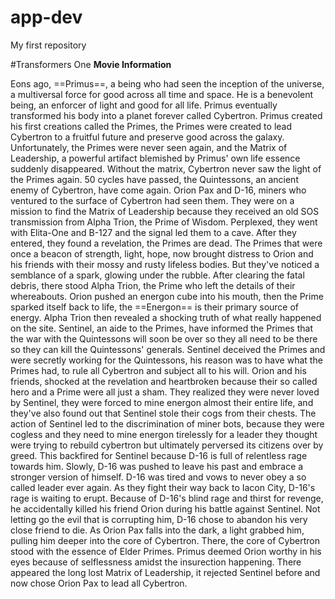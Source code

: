 # app-dev
My first repository

#Transformers One
**Movie Information**

Eons ago, ==Primus==, a being who had seen the inception of the universe, a multiversal force for good across all time and space. He is a benevolent being, an enforcer of light and good for all life. Primus eventually transformed his body into a planet forever called Cybertron. Primus created his first creations called the Primes, the Primes were created to lead Cybertron to a fruitful future and preserve good across the galaxy. Unfortunately, the Primes were never seen again, and the Matrix of Leadership, a powerful artifact blemished by Primus' own life essence suddenly disappeared. Without the matrix, Cybertron never saw the light of the Primes again. 50 cycles have passed, the Quintessons, an ancient enemy of Cybertron, have come again. Orion Pax and D-16, miners who ventured to the surface of Cybertron had seen them. They were on a mission to find the Matrix of Leadership because they received an old SOS transmission from Alpha Trion, the Prime of Wisdom. Perplexed, they went with Elita-One and B-127 and the signal led them to a cave. After they entered, they found a revelation, the Primes are dead. The Primes that were once a beacon of strength, light, hope, now brought distress to Orion and his friends with their mossy and rusty lifeless bodies. But they've noticed a semblance of a spark, glowing under the rubble. After clearing the fatal debris, there stood Alpha Trion, the Prime who left the details of their whereabouts. Orion pushed an energon cube into his mouth, then the Prime sparked itself back to life, the ==Energon== is their primary source of energy. Alpha Trion then revealed a shocking truth of what really happened on the site. Sentinel, an aide to the Primes, have informed the Primes that the war with the Quintessons will soon be over so they all need to be there so they can kill the Quintessons' generals. Sentinel deceived the Primes and were secretly working for the Quintessons, his reason was to have what the Primes had, to rule all Cybertron and subject all to his will. Orion and his friends, shocked at the revelation and heartbroken because their so called hero and a Prime were all just a sham. They realized they were never loved by Sentinel, they were forced to mine energon almost their entire life, and they've also found out that Sentinel stole their cogs from their chests. The action of Sentinel led to the discrimination of miner bots, because they were cogless and they need to mine energon tirelessly for a leader they thought were trying to rebuild cybertron but ultimately perversed its citizens over by greed. This backfired for Sentinel because D-16 is full of relentless rage towards him. Slowly, D-16 was pushed to leave his past and embrace a stronger version of himself. D-16 was tired and vows to never obey a so called leader ever again. As they fight their way back to Iacon City, D-16's rage is waiting to erupt. Because of D-16's blind rage and thirst for revenge, he accidentally killed his friend Orion during his battle against Sentinel. Not letting go the evil that is corrupting him, D-16 chose to abandon his very close friend to die. As Orion Pax falls into the dark, a light grabbed him, pulling him deeper into the core of Cybertron. There, the core of Cybertron stood with the essence of Elder Primes. Primus deemed Orion worthy in his eyes because of selflessness amidst the insurection happening. There appeared the long lost Matrix of Leadership, it rejected Sentinel before and now chose Orion Pax to lead all Cybertron. 
